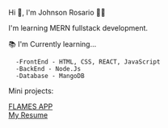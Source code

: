 Hi 👋, I'm Johnson Rosario 🧑‍💻


I'm learning MERN fullstack development.

📚 I'm Currently learning...

      -FrontEnd - HTML, CSS, REACT, JavaScript
      -BackEnd - Node.Js
      -Database - MangoDB

  
Mini projects:

<a href="https://flames-johnson-rosario.netlify.app/">FLAMES APP</a>
<br>
<a href="https://resume-johnson-rosario.netlify.app/">My Resume</a>

